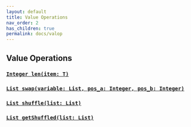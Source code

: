 ```yaml
---
layout: default
title: Value Operations
nav_order: 2
has_children: true
permalink: docs/valop
---
```


## Value Operations

### [`Integer len(item: T)`](./len.md)
### [`List swap(variable: List, pos_a: Integer, pos_b: Integer)`](./while.md)
### [`List shuffle(list: List)`](./shuffle.md)
### [`List getShuffled(list: List)`](./getShuffled.md)
